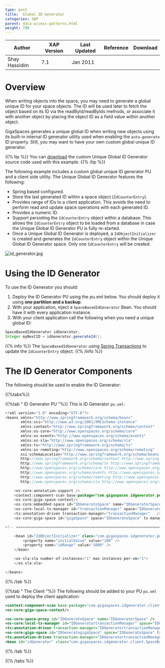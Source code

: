 ```yaml
---
type: post
title:  Global ID Generator
categories: SBP
parent: data-access-patterns.html
weight: 700
---
```




|Author|XAP Version|Last Updated | Reference | Download |
|------|-----------|-------------|-----------|----------|
| Shay Hassidim| 7.1 | Jan 2011|    |    |



# Overview
When writing objects into the space, you may need to generate a global unique ID for your space objects. The ID will be used later to fetch the object based on its ID via the readById/readByIds methods, or associate it with another object by placing the object ID as a field value within another object.

GigaSpaces generates a unique global ID when writing new objects using its built-in internal ID generator utility used when enabling the `auto-generate` ID property. Still, you may want to have your own custom global unique ID generator.

{{% tip %}}
You can [download](/attachment_files/sbp/GlobalIDGenerator.zip) the custom Unique Global ID Generator source code used with this example.
{{% /tip %}}

The following example includes a custom global unique ID generator PU and a client side utility. The Unique Global ID Generator features the following:

- Spring based configured.
- Store the last generated ID within a space object (`IdCounterEntry`).
- Provides range of IDs to a client application. This avoids the need to perform read and update space operations with each generated ID.
- Provides a numeric ID.
- Support persisting the `IdCounterEntry` object within a database. This allows the `IdCounterEntry` object to be loaded from a database in case the Unique Global ID Generator PU is fully re-started.
- Once a Unique Global ID Generator is deployed, a `IdObjectInitializer` is created and generates the `IdCounterEntry` object within the Unique Global ID Generator space. Only one `IdCounterEntry` will be created.

![id_generator.jpg](/attachment_files/sbp/id_generator.jpg)

# Using the ID Generator
To use the ID Generator you should:

1. Deploy the ID Generator PU using the pu.xml below. You should deploy it using **one partition and a backup**.
2. With your application, inject a `SpaceBasedIdGenerator` Bean. You should have it with every application instance.
3. With your client application call the following when you need a unique global ID:


```java
SpaceBasedIdGenerator idGenerator;
Integer myNextID = idGenerator.generateId();
```

{{% info %}}
The `SpaceBasedIdGenerator` using [Spring Transactions](http://static.springsource.org/spring/docs/2.0.x/reference/transaction.html) to update the `IdCounterEntry` object.
{{% /info %}}

# The ID Generator Components
The following should be used to enable the ID Generator:

{{%tabs%}}

{{%tab "  ID Generator PU "%}}
This is ID Generator `pu.xml`:


```java
<?xml version="1.0" encoding="UTF-8"?>
<beans xmlns="http://www.springframework.org/schema/beans"
       xmlns:xsi="http://www.w3.org/2001/XMLSchema-instance"
       xmlns:context="http://www.springframework.org/schema/context"
       xmlns:os-core="http://www.openspaces.org/schema/core"
       xmlns:os-events="http://www.openspaces.org/schema/events"
       xmlns:os-sla="http://www.openspaces.org/schema/sla"
       xmlns:tx="http://www.springframework.org/schema/tx"
       xmlns:os-remoting="http://www.openspaces.org/schema/remoting"
       xsi:schemaLocation="http://www.springframework.org/schema/beans http://www.springframework.org/schema/beans/spring-beans.xsd
       http://www.springframework.org/schema/context http://www.springframework.org/schema/context/spring-context.xsd
       http://www.springframework.org/schema/tx http://www.springframework.org/schema/tx/spring-tx-2.0.xsd
       http://www.openspaces.org/schema/core http://www.openspaces.org/schema/core/openspaces-core.xsd
       http://www.openspaces.org/schema/events http://www.openspaces.org/schema/events/openspaces-events.xsd
       http://www.openspaces.org/schema/remoting http://www.openspaces.org/schema/remoting/openspaces-remoting.xsd
       http://www.openspaces.org/schema/sla http://www.openspaces.org/schema/sla/openspaces-sla.xsd">

	<os-core:annotation-support />
	<context:component-scan base-package="com.gigaspaces.idgenerator.pu" />
    <os-core:giga-space-context/>
    <os-core:embedded-space id="IDGeneratoSpace" name="IDGeneratorSpace" />
    <os-core:local-tx-manager id="transactionManager" space="IDGeneratoSpace" />
	<tx:annotation-driven transaction-manager="transactionManager"   />
    <os-core:giga-space id="gigaSpace" space="IDGeneratoSpace" tx-manager="transactionManager"   />

<!-- ========================================================================================================== -->

	<bean id="IdObjectInitializer" class="com.gigaspaces.idgenerator.pu.IdObjectInitializer">
	   	<property name="initialValue" value="100" />
	   	<property name="idRange" value="1000" />
	</bean>

    <os-sla:sla number-of-instances="1" max-instances-per-vm="1">
    </os-sla:sla>

</beans>
```

{{% /tab %}}

{{%tab "  The Client "%}}
The following should be added to your PU `pu.xml` used to deploy the client application:


```xml
<context:component-scan base-package="com.gigaspaces.idgenerator.client" />
<os-core:giga-space-context/>

<os-core:space-proxy id="IDGeneratoSpace" name="IDGeneratorSpace" />
<os-core:local-tx-manager id="IDGeneratortransactionManager" space="IDGeneratoSpace" />
<tx:annotation-driven transaction-manager="IDGeneratortransactionManager"   />
<os-core:giga-space id="IDGeneratogigaSpace" space="IDGeneratoSpace" tx-manager="IDGeneratortransactionManager"   />
<tx:annotation-driven transaction-manager="IDGeneratortransactionManager"/>
<bean id="idGenerator" class="com.gigaspaces.idgenerator.client.SpaceBasedIdGenerator"/>
```

{{% /tab %}}

{{% /tabs %}}
